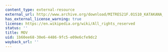 ```yaml
---
content_type: external-resource
external_url: http://www.archive.org/download/MITRES21F.01S10_KATAKANA_EXERCISES/1a7.mov
has_external_license_warning: true
license: https://en.wikipedia.org/wiki/All_rights_reserved
status: ''
title: MOV
uid: 1b60ee68-30e6-4486-9fc5-e09e6cfe9dc2
wayback_url: ''
---
```


